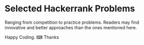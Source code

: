 # Selected Hackerrank Problems

Ranging from competition to practice problems.
Readers may find innovative and better approaches than the ones mentioned here.

Happy Coding. ⌨
Thanks
